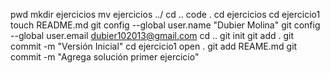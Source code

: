pwd
mkdir ejercicios
mv ejercicios ../
cd ..
code .
cd ejercicios
cd ejercicio1
touch README.md
git config --global user.name "Dubier Molina"
git config --global user.email dubier102013@gmail.com
cd ..
git init
git add .
git commit -m "Versión Inicial"
cd ejercicio1
open .
git add REAME.md
git commit -m "Agrega solución primer ejercicio"